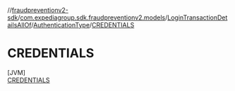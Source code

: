 //[fraudpreventionv2-sdk](../../../../../index.md)/[com.expediagroup.sdk.fraudpreventionv2.models](../../../index.md)/[LoginTransactionDetailsAllOf](../../index.md)/[AuthenticationType](../index.md)/[CREDENTIALS](index.md)

# CREDENTIALS

[JVM]\
[CREDENTIALS](index.md)
